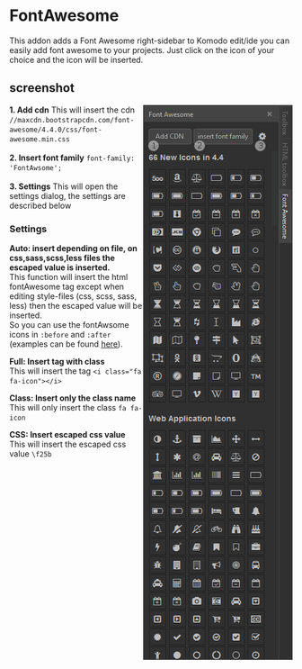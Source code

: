 # FontAwesome
This addon adds a Font Awesome right-sidebar to Komodo edit/ide you can easily add font awesome to your projects.
Just click on the icon of your choice and the icon will be inserted.

## screenshot
<img src="screenshot.png" align="right" alt="">
<strong>1. Add cdn</strong>  
This will insert the cdn  
<code>//maxcdn.bootstrapcdn.com/font-awesome/4.4.0/css/font-awesome.min.css</code>
<br><br>
<strong>2. Insert font family</strong>  
<code>font-family: 'FontAwsome';</code>
<br><br>
<strong>3. Settings</strong>  
This will open the settings dialog,  
the settings are described below



### Settings
<b>Auto: insert depending on file, on css,sass,scss,less files the escaped value is inserted.</b>  
This function will insert the html fontAwesome tag except when editing style-files (css, scss, sass, less) then the escaped value will be inserted.  
So you can use the fontAwsome icons in <code>:before</code> and <code>:after</code> (examples can be found <a href="https://css-tricks.com/five-use-cases-for-icon-fonts/" target="_blank">here</a>).

<b>Full: Insert tag with class</b>  
This will insert the tag <code>&lt;i class="fa fa-icon"&gt;&lt;/i&gt;</code>

<b>Class: Insert only the class name</b>  
This will only insert the class <code>fa fa-icon</code>

<b>CSS: Insert escaped css value</b>  
This will insert the escaped css value <code>\f25b</code>